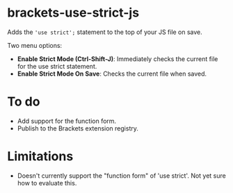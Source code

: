 brackets-use-strict-js
======================

Adds the `'use strict';` statement to the top of your JS file on save.

Two menu options:
- __Enable Strict Mode (Ctrl-Shift-J)__: Immediately checks the current file for the use strict statement.
- __Enable Strict Mode On Save__: Checks the current file when saved.

# To do
- Add support for the function form.
- Publish to the Brackets extension registry.

# Limitations
- Doesn't currently support the "function form" of 'use strict'.  Not yet sure how to evaluate this.